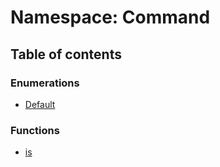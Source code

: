 # Namespace: Command

## Table of contents

### Enumerations

* [Default](/en/auto-docs/playground-react/enums/Command.Default.md)

### Functions

* [is](/en/auto-docs/playground-react/functions/Command.is.md)
